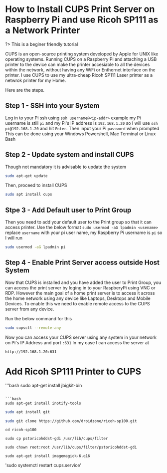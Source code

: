 # How to Install CUPS Print Server on Raspberry Pi and use Ricoh SP111 as a Network Printer

?> This is a beginer friendly tutorial

CUPS is an open-source printing system developed by Apple for UNIX like operating systems. Running CUPS on a Raspberry Pi and attaching a USB printer to the device can make the printer accesiable to all the devices within the network, without having any WiFi or Enthernet interface on the printer. I use CUPS to use my ultra-cheap Ricoh SP111 Laser printer as a netwrok printer for my Home.

Here are the steps.

## Step 1 - SSH into your System
 Log in to your Pi ssh using `ssh username@<ip-addr>` example my Pi username is still `pi` and my Pi's IP address is `192.168.1.20` so I will use  `ssh pi@192.168.1.20` and hit `Enter`. Then input your Pi `password` when prompted
 This can be done using your Windows Powershell, Mac Terminal or Linux Bash

## Step 2 - Update system and install CUPS
Though not mandatory it is advisable to update the system 

```bash
sudo apt-get update
```
Then, proceed to install CUPS

```bash
sudo apt install cups
```
## Stpe 3 - Add Default user to Print Group
Then you need to add your default user to the Print group so that it can access printer. Use the below format
`sudo usermod -aG lpadmin <usename>` replace `username` with your pi user name, my Raspberry Pi username is  `pi` so I will run
```bash
sudo usermod -aG lpadmin pi
```
## Step 4 - Enable Print Server access outside Host System
Now that CUPS is installed and you have added the user to Print Group, you can access the print server by loging in to your RaspberyPi using VNC or RDP. However the main goal of a home print server is to access it across the home network using any device like Laptops, Desktops and Mobile Devices. To enable this we need to enable remote access to the CUPS server from any device.

Run the below command for this
```bash
sudo cupsctl --remote-any
```
Now you can access your CUPS server using any system in your network on Pi's IP Address and port `:631`
In my case I can access the server at

`http://192.168.1.20:631`


# Add Ricoh SP111 Printer to CUPS

'''bash
sudo apt-get install jbigkit-bin
```

```bash
sudo apt-get install inotify-tools
```

```bash
sudo apt install git
```

```bash
sudo git clone https://github.com/droidzone/ricoh-sp100.git
````

`cd ricoh-sp100`

`sudo cp pstoricohddst-gdi /usr/lib/cups/filter`

`sudo chown root:root /usr/lib/cups/filter/pstoricohddst-gdi`

`sudo apt-get install imagemagick-6.q16`

'sudo systemctl restart cups.service'